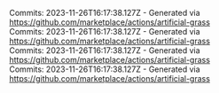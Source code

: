 Commits: 2023-11-26T16:17:38.127Z - Generated via https://github.com/marketplace/actions/artificial-grass
<br>
Commits: 2023-11-26T16:17:38.127Z - Generated via https://github.com/marketplace/actions/artificial-grass
<br>
Commits: 2023-11-26T16:17:38.127Z - Generated via https://github.com/marketplace/actions/artificial-grass
<br>
Commits: 2023-11-26T16:17:38.127Z - Generated via https://github.com/marketplace/actions/artificial-grass
<br>
